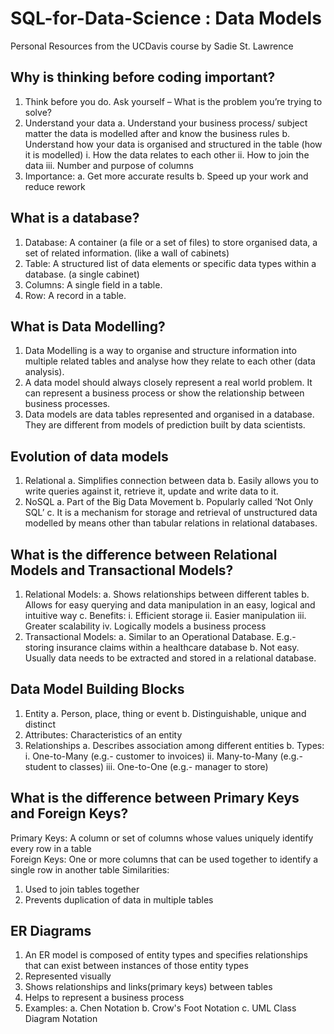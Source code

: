# SQL-for-Data-Science : Data Models
Personal Resources from the UCDavis course by Sadie St. Lawrence

## Why is thinking before coding important?
1. Think before you do. Ask yourself – What is the problem you’re trying to solve?
2. Understand your data
  a. Understand your business process/ subject matter the data is modelled after and know the business rules
  b. Understand how your data is organised and structured in the table (how it is modelled)
    i. How the data relates to each other
    ii. How to join the data
    iii. Number and purpose of columns
3. Importance:
  a. Get more accurate results
  b. Speed up your work and reduce rework



## What is a database?
1. Database: A container (a file or a set of files) to store organised data, a set of related information. (like a wall of cabinets)
2. Table: A structured list of data elements or specific data types within a database. (a single cabinet)
3. Columns: A single field in a table.
4. Row: A record in a table.



## What is Data Modelling?
1. Data Modelling is a way to organise and structure information into multiple related tables and analyse how they relate to each other (data analysis).
2. A data model should always closely represent a real world problem. It can represent a business process or show the relationship between business processes.
3. Data models are data tables represented and organised in a database. They are different from models of prediction built by data scientists.



## Evolution of data models
1. Relational
  a. Simplifies connection between data
  b. Easily allows you to write queries against it, retrieve it, update and write data to it.
2. NoSQL
  a. Part of the Big Data Movement
  b. Popularly called ‘Not Only SQL’
  c. It is a mechanism for storage and retrieval of unstructured data modelled by means other than tabular relations in relational databases.



## What is the difference between Relational Models and Transactional Models?
1. Relational Models:
  a. Shows relationships between different tables
  b. Allows for easy querying and data manipulation in an easy, logical and intuitive way
  c. Benefits:
    i. Efficient storage
    ii. Easier manipulation
    iii. Greater scalability
    iv.	Logically models a business process	
2. Transactional Models:
  a. Similar to an Operational Database. E.g.- storing insurance claims within a healthcare database
  b. Not easy. Usually data needs to be extracted and stored in a relational database.



## Data Model Building Blocks
1. Entity
  a. Person, place, thing or event
  b. Distinguishable, unique and distinct
2. Attributes: Characteristics of an entity
3. Relationships
  a. Describes association among different entities
  b. Types:
    i. One-to-Many (e.g.- customer to invoices)
    ii. Many-to-Many (e.g.- student to classes)
    iii. One-to-One (e.g.- manager to store)



## What is the difference between Primary Keys and Foreign Keys?
Primary Keys: A column or set of columns whose values uniquely identify every row in a table	
Foreign Keys: One or more columns that can be used together to identify a single row in another table
Similarities:
1. Used to join tables together
2. Prevents duplication of data in multiple tables



## ER Diagrams
1. An ER model is composed of entity types and specifies relationships that can exist between instances of those entity types
2. Represented visually
3. Shows relationships and links(primary keys) between tables
4. Helps to represent a business process
5. Examples:
  a. Chen Notation
  b. Crow's Foot Notation
  c. UML Class Diagram Notation

 

